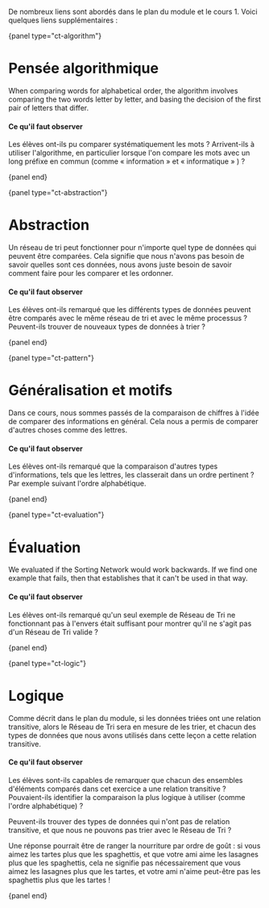 De nombreux liens sont abordés dans le plan du module et le cours 1. Voici quelques liens supplémentaires :

{panel type="ct-algorithm"}

# Pensée algorithmique

When comparing words for alphabetical order, the algorithm involves comparing the two words letter by letter, and basing the decision of the first pair of letters that differ.

#### Ce qu'il faut observer

Les élèves ont-ils pu comparer systématiquement les mots ? Arrivent-ils à utiliser l'algorithme, en particulier lorsque l'on compare les mots avec un long préfixe en commun (comme « information » et « informatique » ) ?

{panel end}

{panel type="ct-abstraction"}

# Abstraction

Un réseau de tri peut fonctionner pour n'importe quel type de données qui peuvent être comparées. Cela signifie que nous n'avons pas besoin de savoir quelles sont ces données, nous avons juste besoin de savoir comment faire pour les comparer et les ordonner.

#### Ce qu'il faut observer

Les élèves ont-ils remarqué que les différents types de données peuvent être comparés avec le même réseau de tri et avec le même processus ? Peuvent-ils trouver de nouveaux types de données à trier ?

{panel end}

{panel type="ct-pattern"}

# Généralisation et motifs

Dans ce cours, nous sommes passés de la comparaison de chiffres à l'idée de comparer des informations en général. Cela nous a permis de comparer d'autres choses comme des lettres.

#### Ce qu'il faut observer

Les élèves ont-ils remarqué que la comparaison d'autres types d'informations, tels que les lettres, les classerait dans un ordre pertinent ? Par exemple suivant l'ordre alphabétique.

{panel end}

{panel type="ct-evaluation"}

# Évaluation

We evaluated if the Sorting Network would work backwards. If we find one example that fails, then that establishes that it can't be used in that way.

#### Ce qu'il faut observer

Les élèves ont-ils remarqué qu'un seul exemple de Réseau de Tri ne fonctionnant pas à l'envers était suffisant pour montrer qu'il ne s'agit pas d'un Réseau de Tri valide ?

{panel end}

{panel type="ct-logic"}

# Logique

Comme décrit dans le plan du module, si les données triées ont une relation transitive, alors le Réseau de Tri sera en mesure de les trier, et chacun des types de données que nous avons utilisés dans cette leçon a cette relation transitive.

#### Ce qu'il faut observer

Les élèves sont-ils capables de remarquer que chacun des ensembles d'éléments comparés dans cet exercice a une relation transitive ? Pouvaient-ils identifier la comparaison la plus logique à utiliser (comme l'ordre alphabétique) ?

Peuvent-ils trouver des types de données qui n'ont pas de relation transitive, et que nous ne pouvons pas trier avec le Réseau de Tri ?

Une réponse pourrait être de ranger la nourriture par ordre de goût : si vous aimez les tartes plus que les spaghettis, et que votre ami aime les lasagnes plus que les spaghettis, cela ne signifie pas nécessairement que vous aimez les lasagnes plus que les tartes, et votre ami n'aime peut-être pas les spaghettis plus que les tartes !

{panel end}